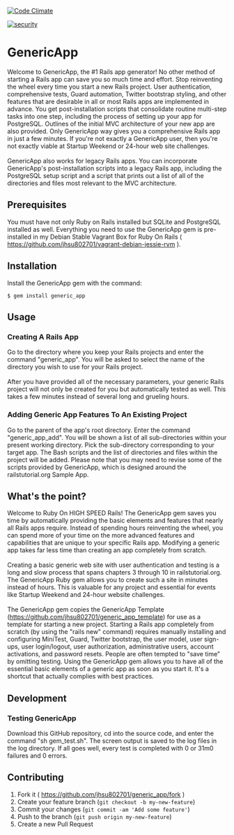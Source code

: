 [![Code Climate](https://codeclimate.com/github/jhsu802701/generic_app/badges/gpa.svg)](https://codeclimate.com/github/jhsu802701/generic_app)

[![security](https://hakiri.io/github/jhsu802701/generic_app/master.svg)](https://hakiri.io/github/jhsu802701/generic_app/master)

# GenericApp

Welcome to GenericApp, the #1 Rails app generator!  No other method of starting a Rails app can save you so much time and effort.  Stop reinventing the wheel every time you start a new Rails project.  User authentication, comprehensive tests, Guard automation, Twitter bootstrap styling, and other features that are desirable in all or most Rails apps are implemented in advance.  You get post-installation scripts that consolidate routine multi-step tasks into one step, including the process of setting up your app for PostgreSQL.  Outlines of the initial MVC architecture of your new app are also provided.  Only GenericApp way gives you a comprehensive Rails app in just a few minutes.  If you're not exactly a GenericApp user, then you're not exactly viable at Startup Weekend or 24-hour web site challenges.
<br><br>
GenericApp also works for legacy Rails apps.  You can incorporate GenericApp's post-installation scripts into a legacy Rails app, including the PostgreSQL setup script and a script that prints out a list of all of the directories and files most relevant to the MVC architecture.

## Prerequisites

You must have not only Ruby on Rails installed but SQLite and PostgreSQL installed as well.  Everything you need to use the GenericApp gem is pre-installed in my Debian Stable Vagrant Box for Ruby On Rails ( https://github.com/jhsu802701/vagrant-debian-jessie-rvm ).

## Installation

Install the GenericApp gem with the command:

    $ gem install generic_app

## Usage

### Creating A Rails App

Go to the directory where you keep your Rails projects and enter the command "generic_app".  You will be asked to select the name of the directory you wish to use for your Rails project.
<br><br>
After you have provided all of the necessary parameters, your generic Rails project will not only be created for you but automatically tested as well.  This takes a few minutes instead of several long and grueling hours.

### Adding Generic App Features To An Existing Project

Go to the parent of the app's root directory.  Enter the command "generic_app_add".  You will be shown a list of all sub-directories within your present working directory.  Pick the sub-directory corresponding to your target app.  The Bash scripts and the list of directories and files within the project will be added.  Please note that you may need to revise some of the scripts provided by GenericApp, which is designed around the railstutorial.org Sample App.

## What's the point?

Welcome to Ruby On HIGH SPEED Rails!  The GenericApp gem saves you time by automatically providing the basic 
elements and features that nearly all Rails apps require.  Instead of spending hours reinventing the wheel, you 
can spend more of your time on the more advanced features and capabilities that are unique to your specific Rails 
app.  Modifying a generic app takes far less time than creating an app completely from scratch.
<br><br>
Creating a basic generic web site with user authentication and testing is a long and slow process that spans chapters 
3 through 10 in railstutorial.org.  The GenericApp Ruby gem allows you to create such a site in minutes instead of 
hours.  This is valuable for any project and essential for events like Startup Weekend and 24-hour website 
challenges.
<br><br>
The GenericApp gem copies the GenericApp Template (https://github.com/jhsu802701/generic_app_template) for use as a template for starting a new project.  Starting a Rails app completely from scratch (by using the "rails new" command) requires manually installing and configuring MiniTest, Guard, Twitter bootstrap, the user model, user sign-ups, user login/logout, user authorization, administrative users, account activations, and password resets.  People are often tempted to "save time" by omitting testing.  Using the GenericApp gem allows you to have all of the essential basic elements of a generic app as soon as you start it.  It's a shortcut that actually complies with best practices.

## Development

### Testing GenericApp
Download this GitHub repository, cd into the source code, and enter the command "sh gem_test.sh".  The screen output is saved to the log files in the log directory.  If all goes well, every test is completed with 0 or 31m0 failures and 0 errors.

## Contributing

1. Fork it ( https://github.com/jhsu802701/generic_app/fork )
2. Create your feature branch (`git checkout -b my-new-feature`)
3. Commit your changes (`git commit -am 'Add some feature'`)
4. Push to the branch (`git push origin my-new-feature`)
5. Create a new Pull Request
